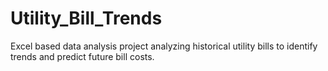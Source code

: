 # Utility_Bill_Trends
Excel based data analysis project analyzing historical utility bills to identify trends and predict future bill costs.
